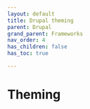 ```yaml
---
layout: default
title: Drupal theming
parent: Drupal
grand_parent: Frameworks
nav_order: 4
has_children: false
has_toc: true

---
```


# Theming
